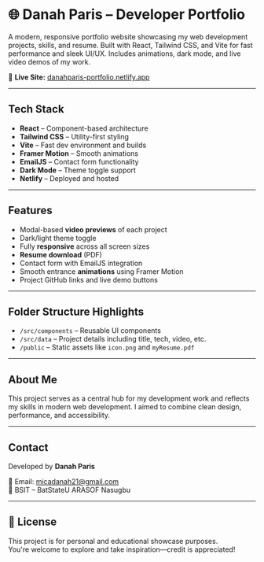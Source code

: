 # 🌐 Danah Paris – Developer Portfolio

A modern, responsive portfolio website showcasing my web development projects, skills, and resume. Built with React, Tailwind CSS, and Vite for fast performance and sleek UI/UX. Includes animations, dark mode, and live video demos of my work.

🔗 **Live Site:** [danahparis-portfolio.netlify.app](https://danahparis-portfolio.netlify.app/)

---

## Tech Stack

- **React** – Component-based architecture
- **Tailwind CSS** – Utility-first styling
- **Vite** – Fast dev environment and builds
- **Framer Motion** – Smooth animations
- **EmailJS** – Contact form functionality
- **Dark Mode** – Theme toggle support
- **Netlify** – Deployed and hosted

---

## Features

- Modal-based **video previews** of each project
- Dark/light theme toggle
- Fully **responsive** across all screen sizes
- **Resume download** (PDF)
- Contact form with EmailJS integration
- Smooth entrance **animations** using Framer Motion
- Project GitHub links and live demo buttons

---

## Folder Structure Highlights

- `/src/components` – Reusable UI components
- `/src/data` – Project details including title, tech, video, etc.
- `/public` – Static assets like `icon.png` and `myResume.pdf`

---

## About Me

This project serves as a central hub for my development work and reflects my skills in modern web development. I aimed to combine clean design, performance, and accessibility.

---

## Contact

Developed by **Danah Paris**

📧 Email: micadanah21@gmail.com  
📍 BSIT – BatStateU ARASOF Nasugbu

---

## 📜 License

This project is for personal and educational showcase purposes.  
You're welcome to explore and take inspiration—credit is appreciated!
